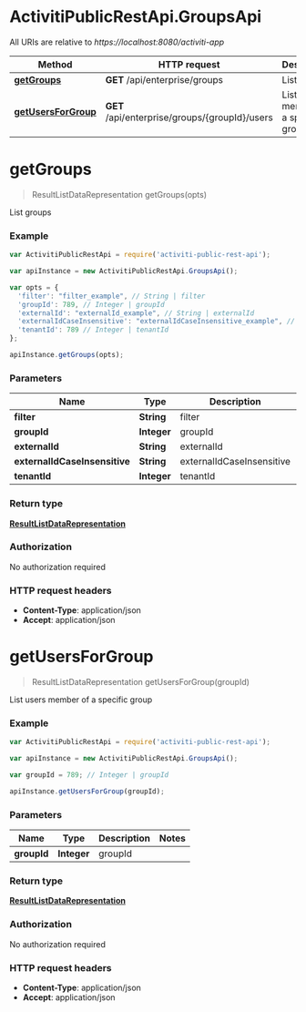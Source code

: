# ActivitiPublicRestApi.GroupsApi

All URIs are relative to *https://localhost:8080/activiti-app*

Method | HTTP request | Description
------------- | ------------- | -------------
[**getGroups**](GroupsApi.md#getGroups) | **GET** /api/enterprise/groups | List groups
[**getUsersForGroup**](GroupsApi.md#getUsersForGroup) | **GET** /api/enterprise/groups/{groupId}/users | List users member of a specific group


<a name="getGroups"></a>
# **getGroups**
> ResultListDataRepresentation getGroups(opts)

List groups

### Example
```javascript
var ActivitiPublicRestApi = require('activiti-public-rest-api');

var apiInstance = new ActivitiPublicRestApi.GroupsApi();

var opts = { 
  'filter': "filter_example", // String | filter
  'groupId': 789, // Integer | groupId
  'externalId': "externalId_example", // String | externalId
  'externalIdCaseInsensitive': "externalIdCaseInsensitive_example", // String | externalIdCaseInsensitive
  'tenantId': 789 // Integer | tenantId
};

apiInstance.getGroups(opts);
```

### Parameters

Name | Type | Description  | Notes
------------- | ------------- | ------------- | -------------
 **filter** | **String**| filter | [optional] 
 **groupId** | **Integer**| groupId | [optional] 
 **externalId** | **String**| externalId | [optional] 
 **externalIdCaseInsensitive** | **String**| externalIdCaseInsensitive | [optional] 
 **tenantId** | **Integer**| tenantId | [optional] 

### Return type

[**ResultListDataRepresentation**](ResultListDataRepresentation.md)

### Authorization

No authorization required

### HTTP request headers

 - **Content-Type**: application/json
 - **Accept**: application/json

<a name="getUsersForGroup"></a>
# **getUsersForGroup**
> ResultListDataRepresentation getUsersForGroup(groupId)

List users member of a specific group

### Example
```javascript
var ActivitiPublicRestApi = require('activiti-public-rest-api');

var apiInstance = new ActivitiPublicRestApi.GroupsApi();

var groupId = 789; // Integer | groupId

apiInstance.getUsersForGroup(groupId);
```

### Parameters

Name | Type | Description  | Notes
------------- | ------------- | ------------- | -------------
 **groupId** | **Integer**| groupId | 

### Return type

[**ResultListDataRepresentation**](ResultListDataRepresentation.md)

### Authorization

No authorization required

### HTTP request headers

 - **Content-Type**: application/json
 - **Accept**: application/json

